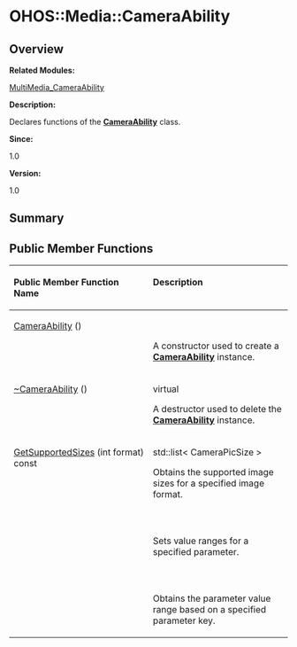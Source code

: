 # OHOS::Media::CameraAbility<a name="ZH-CN_TOPIC_0000001054879542"></a>

## **Overview**<a name="section1220487301084837"></a>

**Related Modules:**

[MultiMedia\_CameraAbility](MultiMedia_CameraAbility.md)

**Description:**

Declares functions of the  **[CameraAbility](OHOS-Media-CameraAbility.md)**  class. 

**Since:**

1.0

**Version:**

1.0

## **Summary**<a name="section224602832084837"></a>

## Public Member Functions<a name="pub-methods"></a>

<a name="table934031774084837"></a>
<table><thead align="left"><tr id="row1704003849084837"><th class="cellrowborder" valign="top" width="50%" id="mcps1.1.3.1.1"><p id="p571560253084837"><a name="p571560253084837"></a><a name="p571560253084837"></a>Public Member Function Name</p>
</th>
<th class="cellrowborder" valign="top" width="50%" id="mcps1.1.3.1.2"><p id="p916958293084837"><a name="p916958293084837"></a><a name="p916958293084837"></a>Description</p>
</th>
</tr>
</thead>
<tbody><tr id="row1467395528084837"><td class="cellrowborder" valign="top" width="50%" headers="mcps1.1.3.1.1 "><p id="p2127921478084837"><a name="p2127921478084837"></a><a name="p2127921478084837"></a><a href="MultiMedia_CameraAbility.md#ga7f1b94b32f7c7b121ea14b3147788497">CameraAbility</a> ()</p>
</td>
<td class="cellrowborder" valign="top" width="50%" headers="mcps1.1.3.1.2 "><p id="p693982685084837"><a name="p693982685084837"></a><a name="p693982685084837"></a>&nbsp;</p>
<p id="p344374345084837"><a name="p344374345084837"></a><a name="p344374345084837"></a>A constructor used to create a <strong id="b1575747120084837"><a name="b1575747120084837"></a><a name="b1575747120084837"></a><a href="OHOS-Media-CameraAbility.md">CameraAbility</a></strong> instance. </p>
</td>
</tr>
<tr id="row1480976884084837"><td class="cellrowborder" valign="top" width="50%" headers="mcps1.1.3.1.1 "><p id="p1429237003084837"><a name="p1429237003084837"></a><a name="p1429237003084837"></a><a href="MultiMedia_CameraAbility.md#ga797435bcd10278e33fb7b6f4951f0d7f">~CameraAbility</a> ()</p>
</td>
<td class="cellrowborder" valign="top" width="50%" headers="mcps1.1.3.1.2 "><p id="p1612229612084837"><a name="p1612229612084837"></a><a name="p1612229612084837"></a>virtual&nbsp;</p>
<p id="p1987485968084837"><a name="p1987485968084837"></a><a name="p1987485968084837"></a>A destructor used to delete the <strong id="b2120398111084837"><a name="b2120398111084837"></a><a name="b2120398111084837"></a><a href="OHOS-Media-CameraAbility.md">CameraAbility</a></strong> instance. </p>
</td>
</tr>
<tr id="row1247197792084837"><td class="cellrowborder" valign="top" width="50%" headers="mcps1.1.3.1.1 "><p id="p1669534618084837"><a name="p1669534618084837"></a><a name="p1669534618084837"></a><a href="MultiMedia_CameraAbility.md#ga840850d531b96cc5a829b257ade3c7e6">GetSupportedSizes</a> (int format) const</p>
</td>
<td class="cellrowborder" valign="top" width="50%" headers="mcps1.1.3.1.2 "><p id="p1073636137084837"><a name="p1073636137084837"></a><a name="p1073636137084837"></a>std::list&lt; CameraPicSize &gt;&nbsp;</p>
<p id="p2124862084084837"><a name="p2124862084084837"></a><a name="p2124862084084837"></a>Obtains the supported image sizes for a specified image format. </p>
</td>
</tr>
<tr id="row1827606529084837"><td class="cellrowborder" valign="top" width="50%" headers="mcps1.1.3.1.1 ">&nbsp;&nbsp;</td>
<td class="cellrowborder" valign="top" width="50%" headers="mcps1.1.3.1.2 ">&nbsp;&nbsp;</td>
</tr>
<tr id="row1711934528084837"><td class="cellrowborder" valign="top" width="50%" headers="mcps1.1.3.1.1 ">&nbsp;&nbsp;</td>
<td class="cellrowborder" valign="top" width="50%" headers="mcps1.1.3.1.2 "><p id="p1076215832084837"><a name="p1076215832084837"></a><a name="p1076215832084837"></a></p>
<p id="p1531874996084837"><a name="p1531874996084837"></a><a name="p1531874996084837"></a>Sets value ranges for a specified parameter. </p>
</td>
</tr>
<tr id="row1003932913084837"><td class="cellrowborder" valign="top" width="50%" headers="mcps1.1.3.1.1 ">&nbsp;&nbsp;</td>
<td class="cellrowborder" valign="top" width="50%" headers="mcps1.1.3.1.2 ">&nbsp;&nbsp;</td>
</tr>
<tr id="row1294748701084837"><td class="cellrowborder" valign="top" width="50%" headers="mcps1.1.3.1.1 ">&nbsp;&nbsp;</td>
<td class="cellrowborder" valign="top" width="50%" headers="mcps1.1.3.1.2 "><p id="p1040183125084837"><a name="p1040183125084837"></a><a name="p1040183125084837"></a></p>
<p id="p779393057084837"><a name="p779393057084837"></a><a name="p779393057084837"></a>Obtains the parameter value range based on a specified parameter key. </p>
</td>
</tr>
</tbody>
</table>


